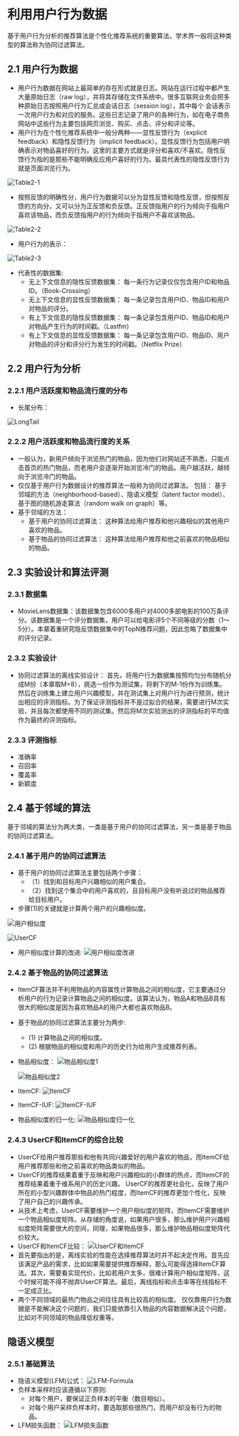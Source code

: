 # 利用用户行为数据

基于用户行为分析的推荐算法是个性化推荐系统的重要算法，学术界一般将这种类型的算法称为协同过滤算法。

## 2.1 用户行为数据

  - 用户行为数据在网站上最简单的存在形式就是日志。网站在运行过程中都产生大量原始日志（raw log），并将其存储在文件系统中。很多互联网业务会把多种原始日志按照用户行为汇总成会话日志（session log），其中每个 会话表示一次用户行为和对应的服务。这些日志记录了用户的各种行为，如在电子商务网站中这些行为主要包括网页浏览、购买、点击、评分和评论等。
  - 用户行为在个性化推荐系统中一般分两种——显性反馈行为（explicit feedback）和隐性反馈行为（implicit feedback）。显性反馈行为包括用户明确表示对物品喜好的行为。这里的主要方式就是评分和喜欢/不喜欢。隐性反馈行为指的是那些不能明确反应用户喜好的行为。最具代表性的隐性反馈行为就是页面浏览行为。
  
  ![Table2-1](../图片/Table2-1.PNG)

  - 按照反馈的明确性分，用户行为数据可以分为显性反馈和隐性反馈，但按照反馈的方向分，又可以分为正反馈和负反馈。正反馈指用户的行为倾向于指用户喜欢该物品，而负反馈指用户的行为倾向于指用户不喜欢该物品。
  
  ![Table2-2](../图片/Table2-2.PNG)
  
  - 用户行为的表示：
  
  ![Table2-3](../图片/Table2-3.PNG)
  
  - 代表性的数据集:
    - 无上下文信息的隐性反馈数据集： 每一条行为记录仅仅包含用户ID和物品ID。（Book-Crossing）
    - 无上下文信息的显性反馈数据集： 每一条记录包含用户ID、物品ID和用户对物品的评分。
    - 有上下文信息的隐性反馈数据集： 每一条记录包含用户ID、物品ID和用户对物品产生行为的时间戳。（Lastfm）
    - 有上下文信息的显性反馈数据集： 每一条记录包含用户ID、物品ID、用户对物品的评分和评分行为发生的时间戳。（Netflix Prize）
    
## 2.2 用户行为分析

### 2.2.1 用户活跃度和物品流行度的分布

  - 长尾分布：
  
  ![LongTail](../图片/LongTail.PNG)
 
### 2.2.2 用户活跃度和物品流行度的关系

  - 一般认为，新用户倾向于浏览热门的物品，因为他们对网站还不熟悉，只能点击首页的热门物品，而老用户会逐渐开始浏览冷门的物品。用户越活跃，越倾向于浏览冷门的物品。
  - 仅仅基于用户行为数据设计的推荐算法一般称为协同过滤算法。 包括： 基于邻域的方法（neighborhood-based）、隐语义模型（latent factor model）、基于图的随机游走算法（random walk on graph）等。
  - 基于邻域的方法：
    - 基于用户的协同过滤算法： 这种算法给用户推荐和他兴趣相似的其他用户喜欢的物品。
    - 基于物品的协同过滤算法： 这种算法给用户推荐和他之前喜欢的物品相似的物品。

## 2.3 实验设计和算法评测

### 2.3.1 数据集

  - MovieLens数据集：该数据集包含6000多用户对4000多部电影的100万条评分。该数据集是一个评分数据集，用户可以给电影评5个不同等级的分数（1～5分）。本章着重研究隐反馈数据集中的TopN推荐问题，因此忽略了数据集中的评分记录。
  
### 2.3.2 实验设计

  - 协同过滤算法的离线实验设计： 首先，将用户行为数据集按照均匀分布随机分成M份（本章取M=8），挑选一份作为测试集，将剩下的M-1份作为训练集。然后在训练集上建立用户兴趣模型，并在测试集上对用户行为进行预测，统计出相应的评测指标。为了保证评测指标并不是过拟合的结果，需要进行M次实验，并且每次都使用不同的测试集。然后将M次实验测出的评测指标的平均值作为最终的评测指标。

### 2.3.3 评测指标

  - 准确率
  - 召回率
  - 覆盖率
  - 新颖度

## 2.4 基于邻域的算法

基于邻域的算法分为两大类，一类是基于用户的协同过滤算法，另一类是基于物品的协同过滤算法。

### 2.4.1 基于用户的协同过滤算法

  - 基于用户的协同过滤算法主要包括两个步骤：
    - （1）找到和目标用户兴趣相似的用户集合。
    - （2）找到这个集合中的用户喜欢的，且目标用户没有听说过的物品推荐给目标用户。
  - 步骤(1)的关键就是计算两个用户的兴趣相似度。
  
  ![用户相似度](../图片/用户相似度.PNG)
  
  ![UserCF](../图片/UserCF.PNG)
  
  - 用户相似度计算的改进:
  ![用户相似度改进](../图片/用户相似度改进.PNG)

### 2.4.2 基于物品的协同过滤算法

  - ItemCF算法并不利用物品的内容属性计算物品之间的相似度，它主要通过分析用户的行为记录计算物品之间的相似度。该算法认为，物品A和物品B具有很大的相似度是因为喜欢物品A的用户大都也喜欢物品B。
  - 基于物品的协同过滤算法主要分为两步:
    - (1) 计算物品之间的相似度。
    - (2) 根据物品的相似度和用户的历史行为给用户生成推荐列表。
  - 物品相似度：
    ![物品相似度1](../图片/物品相似度1.PNG)
  
    ![物品相似度2](../图片/物品相似度2.PNG)
  - ItemCF:
    ![ItemCF](../图片/ItemCF.PNG)
  - ItemCF-IUF:
    ![ItemCF-IUF](../图片/ItemCF-IUF.PNG)
  - 物品相似度的归一化:
    ![物品相似度归一化](../图片/物品相似度归一化.PNG)
  
### 2.4.3 UserCF和ItemCF的综合比较

  - UserCF给用户推荐那些和他有共同兴趣爱好的用户喜欢的物品，而ItemCF给用户推荐那些和他之前喜欢的物品类似的物品。
  - UserCF的推荐结果着重于反映和用户兴趣相似的小群体的热点，而ItemCF的推荐结果着重于维系用户的历史兴趣。 UserCF的推荐更社会化，反映了用户所在的小型兴趣群体中物品的热门程度，而ItemCF的推荐更加个性化，反映了用户自己的兴趣传承。
  - 从技术上考虑，UserCF需要维护一个用户相似度的矩阵，而ItemCF需要维护一个物品相似度矩阵。从存储的角度说，如果用户很多，那么维护用户兴趣相似度矩阵需要很大的空间，同理，如果物品很多，那么维护物品相似度矩阵代价较大。
  - UserCF和ItemCF比较：
    ![UserCF和ItemCF](../图片/UserCF和ItemCF.PNG)
  - 首先要指出的是，离线实验的性能在选择推荐算法时并不起决定作用。首先应该满足产品的需求，比如如果需要提供推荐解释，那么可能得选择ItemCF算法。其次，需要看实现代价，比如若用户太多，很难计算用户相似度矩阵，这个时候可能不得不抛弃UserCF算法。最后，离线指标和点击率等在线指标不一定成正比。
  - 两个不同领域的最热门物品之间往往具有比较高的相似度。 仅仅靠用户行为数据是不能解决这个问题的，我们只能依靠引入物品的内容数据解决这个问题，比如对不同领域的物品降低权重等。

## 隐语义模型

### 2.5.1 基础算法

  - 隐语义模型(LFM)公式：
  ![LFM-Formula](../图片/LFM-Formula.PNG)
  - 负样本采样时应该遵循以下原则:
    - 对每个用户，要保证正负样本的平衡（数目相似）。
    - 对每个用户采样负样本时，要选取那些很热门，而用户却没有行为的物品。
  - LFM损失函数：
  ![LFM损失函数](../图片/LFM损失函数.PNG)
  

